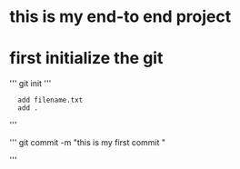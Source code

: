 # this is my end-to end project

# first initialize the git
''' 
       git init
'''  

      add filename.txt
      add .     

'''  
    
 ''' 
      git commit -m "this is my first commit "

'''
